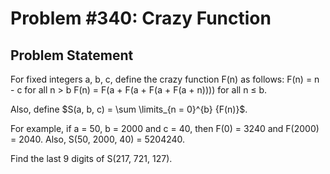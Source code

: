 # Problem #340: Crazy Function 

## Problem Statement 


For fixed integers a, b, c, define the crazy function F(n) as follows:
F(n) = n - c for all n > b 
F(n) = F(a + F(a + F(a + F(a + n)))) for all n ≤ b.

Also, define $S(a, b, c) = \sum \limits_{n = 0}^{b} {F(n)}$.

For example, if a = 50, b = 2000 and c = 40, then F(0) = 3240 and F(2000) = 2040.
Also, S(50, 2000, 40) = 5204240.


Find the last 9 digits of S(217, 721, 127).

